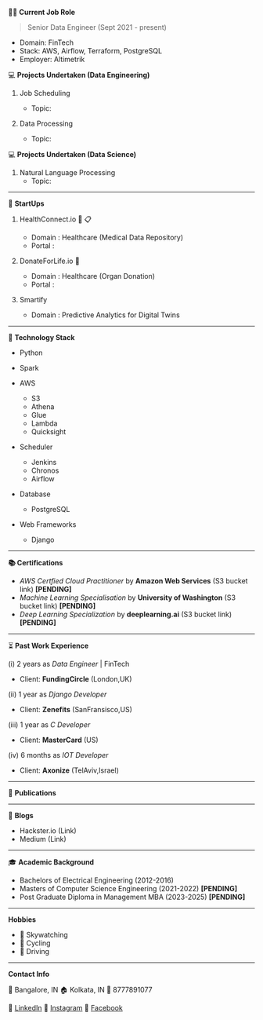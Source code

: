 :man_technologist: **Current Job Role**
> Senior Data Engineer (Sept 2021 - present)
  - Domain: FinTech
  - Stack: AWS, Airflow, Terraform, PostgreSQL
  - Employer: Altimetrik

:computer: **Projects Undertaken (Data Engineering)**
1. Job Scheduling
    - Topic:

2. Data Processing
    - Topic:

:computer: **Projects Undertaken (Data Science)**
1. Natural Language Processing
    - Topic:

------------------------------------

:rocket: **StartUps**
1. HealthConnect.io :microscope: :clipboard:
    - Domain : Healthcare (Medical Data Repository)
    - Portal :
    
2. DonateForLife.io :hospital:
    - Domain : Healthcare (Organ Donation)
    - Portal :

3. Smartify
    - Domain : Predictive Analytics for Digital Twins

------------------------------------

:pushpin: **Technology Stack**
- Python

- Spark

- AWS 
   - S3
   - Athena
   - Glue
   - Lambda
   - Quicksight
   
- Scheduler
    - Jenkins
    - Chronos
    - Airflow
    
- Database
  - PostgreSQL
  
- Web Frameworks
  - Django
  
------------------------------------

**:books: Certifications** 
- _AWS Certfied Cloud Practitioner_ by **Amazon Web Services** (S3 bucket link) **[PENDING]**
- _Machine Learning Specialisation_ by **University of Washington** (S3 bucket link) **[PENDING]**
- _Deep Learning Specialization_ by **deeplearning.ai** (S3 bucket link) **[PENDING]**

------------------------------------

:hourglass_flowing_sand: **Past Work Experience**

(i) 2 years as _Data Engineer_ | FinTech
   - Client: **FundingCircle** (London,UK)

(ii) 1 year as _Django Developer_ 
  - Client: **Zenefits** (SanFransisco,US)
  
(iii) 1 year as _C Developer_ 
  - Client: **MasterCard** (US)
  
(iv) 6 months as _IOT Developer_ 
  - Client: **Axonize** (TelAviv,Israel)

------------------------------------

:page_facing_up: **Publications**

------------------------------------

:memo: **Blogs**
- Hackster.io (Link)
- Medium (Link)

------------------------------------

:mortar_board: **Academic Background**
- Bachelors of Electrical Engineering (2012-2016)
- Masters of Computer Science Engineering (2021-2022) **[PENDING]**
- Post Graduate Diploma in Management MBA (2023-2025) **[PENDING]**

------------------------------------

**Hobbies**

- :telescope: Skywatching
- :bicyclist: Cycling
- :blue_car: Driving

------------------------------------

**Contact Info**

:office: Bangalore, IN
:house: Kolkata, IN
:iphone: 8777891077

:small_blue_diamond: [LinkedIn](https://www.linkedin.com) :small_blue_diamond: [Instagram](https://www.instagram.com/aritromukherjee/) :small_blue_diamond: [Facebook](https://www.facebook.com)
